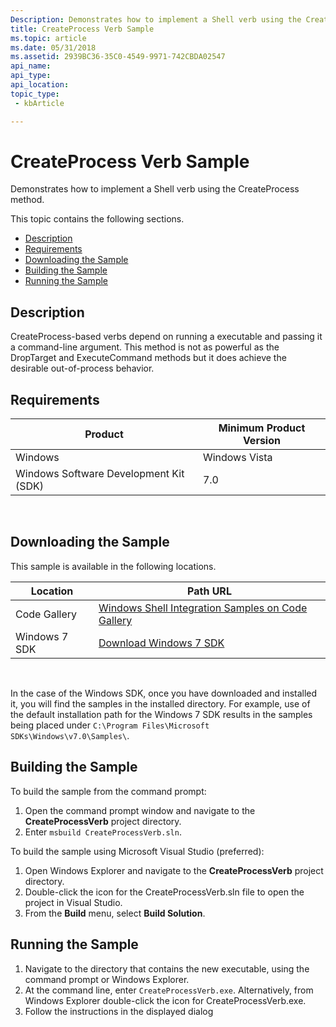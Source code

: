 ```yaml
---
Description: Demonstrates how to implement a Shell verb using the CreateProcess method.
title: CreateProcess Verb Sample
ms.topic: article
ms.date: 05/31/2018
ms.assetid: 2939BC36-35C0-4549-9971-742CBDA02547
api_name: 
api_type: 
api_location: 
topic_type: 
 - kbArticle

---
```


# CreateProcess Verb Sample

Demonstrates how to implement a Shell verb using the CreateProcess method.

This topic contains the following sections.

-   [Description](#description)
-   [Requirements](#requirements)
-   [Downloading the Sample](#downloading-the-sample)
-   [Building the Sample](#building-the-sample)
-   [Running the Sample](#running-the-sample)

## Description

CreateProcess-based verbs depend on running a executable and passing it a command-line argument. This method is not as powerful as the DropTarget and ExecuteCommand methods but it does achieve the desirable out-of-process behavior.

## Requirements



| Product                                | Minimum Product Version |
|----------------------------------------|-------------------------|
| Windows                                | Windows Vista           |
| Windows Software Development Kit (SDK) | 7.0                     |



 

## Downloading the Sample

This sample is available in the following locations.



| Location      | Path URL                                                                                             |
|---------------|------------------------------------------------------------------------------------------------------|
| Code Gallery  | [Windows Shell Integration Samples on Code Gallery](https://code.msdn.microsoft.com/shellintegration) |
| Windows 7 SDK | [Download Windows 7 SDK](https://msdn.microsoft.com/windowsvista/bb980924.aspx)                            |



 

In the case of the Windows SDK, once you have downloaded and installed it, you will find the samples in the installed directory. For example, use of the default installation path for the Windows 7 SDK results in the samples being placed under `C:\Program Files\Microsoft SDKs\Windows\v7.0\Samples\`.

## Building the Sample

To build the sample from the command prompt:

1.  Open the command prompt window and navigate to the **CreateProcessVerb** project directory.
2.  Enter `msbuild CreateProcessVerb.sln`.

To build the sample using Microsoft Visual Studio (preferred):

1.  Open Windows Explorer and navigate to the **CreateProcessVerb** project directory.
2.  Double-click the icon for the CreateProcessVerb.sln file to open the project in Visual Studio.
3.  From the **Build** menu, select **Build Solution**.

## Running the Sample

1.  Navigate to the directory that contains the new executable, using the command prompt or Windows Explorer.
2.  At the command line, enter `CreateProcessVerb.exe`. Alternatively, from Windows Explorer double-click the icon for CreateProcessVerb.exe.
3.  Follow the instructions in the displayed dialog

 

 



